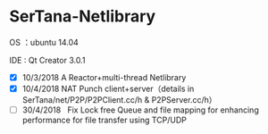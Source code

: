 # SerTana-Netlibrary

OS  ：ubuntu 14.04

IDE : Qt Creator 3.0.1

- [x] 10/3/2018   A Reactor+multi-thread Netlibrary 
- [x] 10/4/2018   NAT Punch client+server（details in SerTana/net/P2P/P2PClient.cc/h & P2PServer.cc/h）
- [ ] 30/4/2018   Fix Lock free Queue and file mapping for enhancing performance for file transfer using TCP/UDP
